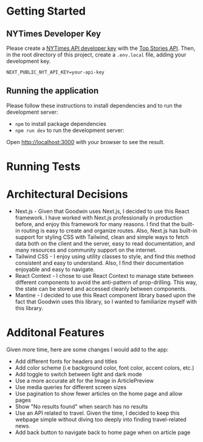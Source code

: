 # Getting Started

## NYTimes Developer Key

Please create a [NYTimes API developer key](https://developer.nytimes.com/) with the [Top Stories API](https://developer.nytimes.com/docs/top-stories-product/1/overview). Then, in the root directory of this project, create a `.env.local` file, adding your development key.

```
NEXT_PUBLIC_NYT_API_KEY=your-api-key
```

## Running the application

Please follow these instructions to install dependencies and to run the development server:

- `npm` to install package dependencies
- `npm run dev` to run the development server:

Open [http://localhost:3000](http://localhost:3000) with your browser to see the result.

# Running Tests

# Architectural Decisions

- Next.js - Given that Goodwin uses Next.js, I decided to use this React framework. I have worked with Next.js professionally in production before, and enjoy this framework for many reasons. I find that the built-in routing is easy to create and organize routes. Also, Next.js has built-in support for styling CSS with Tailwind, clean and simple ways to fetch data both on the client and the server, easy to read documentation, and many resources and community support on the internet.
- Tailwind CSS - I enjoy using utility classes to style, and find this method consistent and easy to understand. Also, I find their documentation enjoyable and easy to navigate.
- React Context - I chose to use React Context to manage state between different components to avoid the anti-pattern of prop-drilling. This way, the state can be stored and accessed cleanly between components.
- Mantine - I decided to use this React component library based upon the fact that Goodwin uses this library, so I wanted to familiarize myself with this library.

# Additonal Features

Given more time, here are some changes I would add to the app:

- Add different fonts for headers and titles
- Add color scheme (i.e background color, font color, accent colors, etc.)
- Add toggle to switch between light and dark mode
- Use a more accurate alt for the Image in ArticlePreview
- Use media queries for different screen sizes
- Use pagination to show fewer articles on the home page and allow pages
- Show "No results found" when search has no results
- Use an API related to travel. Given the time, I decided to keep this webpage simple without diving too deeply into finding travel-related news.
- Add back button to navigate back to home page when on article page
